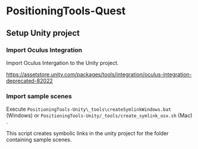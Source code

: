# PositioningTools-Quest

## Setup Unity project

### Import Oculus Integration

Import Oculus Intergation to the Unity project.

https://assetstore.unity.com/packages/tools/integration/oculus-integration-deprecated-82022

### Import sample scenes

Execute `PositioningTools-Unity\_tools\createSymlinkWindows.bat` (Windows) or `PositioningTools-Unity/_tools/create_symlink_osx.sh` (Mac) .

This script creates symbolic links in the unity project for the folder containing sample scenes.

